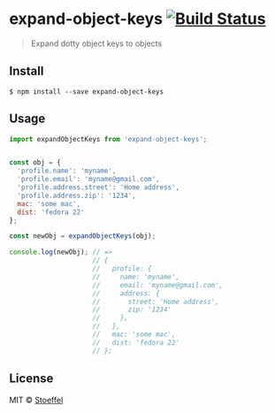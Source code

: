 # expand-object-keys [![Build Status](https://travis-ci.org/stoeffel/expand-object-keys.svg?branch=master)](https://travis-ci.org/stoeffel/expand-object-keys)

> Expand dotty object keys to objects


## Install

```
$ npm install --save expand-object-keys
```


## Usage

```js
import expandObjectKeys from 'expand-object-keys';


const obj = {
  'profile.name': 'myname',
  'profile.email': 'myname@gmail.com',
  'profile.address.street': 'Home address',
  'profile.address.zip': '1234',
  mac: 'some mac',
  dist: 'fedora 22'
};

const newObj = expandObjectKeys(obj);

console.log(newObj); // =>
                     // {
                     //   profile: {
                     //     name: 'myname',
                     //     email: 'myname@gmail.com',
                     //     address: {
                     //       street: 'Home address',
                     //       zip: '1234'
                     //     },
                     //   },
                     //   mac: 'some mac',
                     //   dist: 'fedora 22'
                     // };
```




## License

MIT © [Stoeffel](http://stoeffel.github.io)
